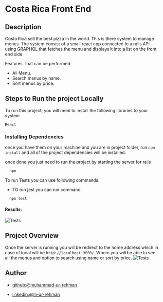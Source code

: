 # Costa Rica Front End

## Description 

Costa Rica sell the best pizza in the world. This is there system to manage menus. The system consist of a small react app connected to a rails API using GRAPHQL that fetches the menu and displays it into a list on the front end side

Features That can be performed:
- All Menu.
- Search menus by name.
- Sort menus by price.

## Steps to Run the project Locally

To run this project, you will need to install the following libraries to your system

`React `

### Installing Dependencies
once you have them on your machine and you are in project folder, run `npm install` and all of the project dependencies will be installed.

once  done you just need to run the project by starting the server for rails

```bash
  npm
```
To run Tests you can use following commands: 
- TO run jest you can run command
```bash
  npm test
```
#### Results:

![Tests](https://firebasestorage.googleapis.com/v0/b/shoping-test-20e0b.appspot.com/o/Screenshot%202023-11-01%20at%209.20.13%E2%80%AFPM.png?alt=media&token=e4b774db-f9fe-429a-a435-64fdbcffebc3&_gl=1*si4tqc*_ga*MzI2MzI4NDQ2LjE2OTIxNzU4MDc.*_ga_CW55HF8NVT*MTY5ODg1NTUxOS42LjEuMTY5ODg1NTYzNy4yLjAuMA..)

## Project Overview

Once the server is running you will be redirect to the home address which in case of local will be  `http://localhost:3000/`. Where you will be able to see all the menus and option to search using name or sort by price.
![Tests](https://firebasestorage.googleapis.com/v0/b/shoping-test-20e0b.appspot.com/o/Screenshot%202023-11-01%20at%209.22.27%E2%80%AFPM.png?alt=media&token=d3c9873c-97e0-4e0b-8900-bfe9c9f61170&_gl=1*1bst5wt*_ga*MzI2MzI4NDQ2LjE2OTIxNzU4MDc.*_ga_CW55HF8NVT*MTY5ODg1NTUxOS42LjEuMTY5ODg1NTc5Ni4xNi4wLjA.)
## Author

- [github:@muhammad-ur-rehman](https://github.com/muhammad-ur-rehman)

- [linkedin:@m-ur-rehman](https://www.linkedin.com/in/m-ur-rehman/)
